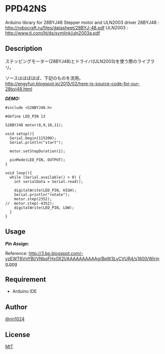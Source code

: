 # PPD42NS

Arduino library for 28BYJ48 Stepper motor and ULN2003 driver
28BYJ48 : http://robocraft.ru/files/datasheet/28BYJ-48.pdf
ULN2003 : http://www.ti.com/lit/ds/symlink/uln2003a.pdf

## Description

ステッピングモーター(28BYJ48)とドライバ(ULN2003)を使う際のライブラリ。

ソースはほぼほぼ、下記のものを流用。
http://engyfun.blogspot.jp/2015/02/here-is-source-code-for-our-28byj48.html

***DEMO:***

    #include <S28BYJ48.h>

    #define LED_PIN 13

    S28BYJ48 motor(8,9,10,11);

    void setup(){
      Serial.begin(115200);
      Serial.println("start");

      motor.setStepDuration(1);

      pinMode(LED_PIN, OUTPUT);
    }

    void loop(){
      while (Serial.available() > 0) {
        int serialData = Serial.read();

        digitalWrite(LED_PIN, HIGH);
        Serial.println("rotate");
        motor.step(2352);
    //  motor.step(-4352);
        digitalWrite(LED_PIN, LOW);
      }
    }

## Usage

***Pin Assign:***

Reference:
http://3.bp.blogspot.com/-yzEWT6VnYBI/VNboFHx0X2I/AAAAAAAAAAg/BpW3LvCVUR4/s1600/Wiring.png

## Requirement

- Arduino IDE

## Author

[@rin1024](https://twitter.com/rin1024)

## License

[MIT](http://b4b4r07.mit-license.org)

